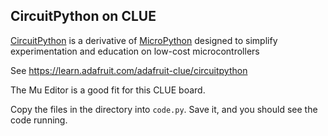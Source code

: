 ## CircuitPython on CLUE
[CircuitPython](https://github.com/adafruit/circuitpython) is a derivative of [MicroPython](https://micropython.org/) designed to simplify experimentation and education on low-cost microcontrollers


See <https://learn.adafruit.com/adafruit-clue/circuitpython>

The Mu Editor is a good fit for this CLUE board.

Copy the files in the directory into `code.py`. Save it, and you should see the code running.
